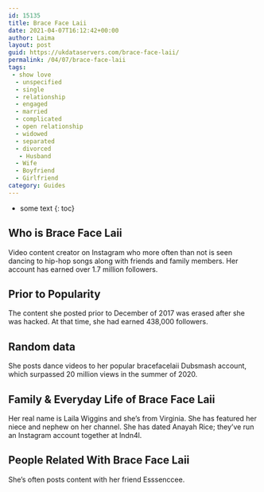```yaml
---
id: 15135
title: Brace Face Laii
date: 2021-04-07T16:12:42+00:00
author: Laima
layout: post
guid: https://ukdataservers.com/brace-face-laii/
permalink: /04/07/brace-face-laii
tags:
 - show love
  - unspecified
  - single
  - relationship
  - engaged
  - married
  - complicated
  - open relationship
  - widowed
  - separated
  - divorced
   - Husband
  - Wife
  - Boyfriend
  - Girlfriend
category: Guides
---
```


* some text
{: toc}


## Who is Brace Face Laii
                  
                  
                  
Video content creator on Instagram who more often than not is seen dancing to hip-hop songs along with friends and family members. Her account has earned over 1.7 million followers.
                  
              
            
              
            
                
                
                
## Prior to Popularity
                  
                  
                  
The content she posted prior to December of 2017 was erased after she was hacked. At that time, she had earned 438,000 followers.
                  
              
            
              
            
                
                
                
## Random data
                  
                  
                  
She posts dance videos to her popular bracefacelaii Dubsmash account, which surpassed 20 million views in the summer of 2020. 
                  
              
            
              
            
                
                
                
## Family & Everyday Life of Brace Face Laii
                  
                  
                  
Her real name is Laila Wiggins and she&#8217;s from Virginia. She has featured her niece and nephew on her channel. She has dated Anayah Rice; they&#8217;ve run an Instagram account together at lndn4l.
                  
              
            
              
            
                
                
                
## People Related With Brace Face Laii
                  
                  
                  
She&#8217;s often posts content with her friend Esssenccee.
                  
              
            
              
            
                
              
            
              
              
            
            
              
            
          
          
          